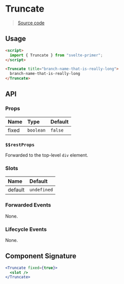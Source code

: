 # Truncate

> [Source code](../src/Truncate.svelte)

## Usage

```html
<script>
  import { Truncate } from "svelte-primer";
</script>

<Truncate title="branch-name-that-is-really-long">
  branch-name-that-is-really-long
</Truncate>
```

## API

### Props

| Name  | Type      | Default |
| :---- | :-------- | :------ |
| fixed | `boolean` | `false` |

### `$$restProps`

Forwarded to the top-level `div` element.

### Slots

| Name    | Default     |
| :------ | :---------- |
| default | `undefined` |

### Forwarded Events

None.

### Lifecycle Events

None.

## Component Signature

```jsx
<Truncate fixed={true}>
  <slot />
</Truncate>
```
